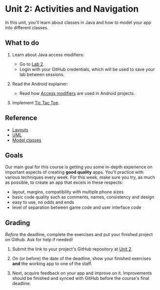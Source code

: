 # Unit 2: Activities and Navigation

In this unit, you'll learn about classes in Java and how to model your app into different classes.


## What to do

1. Learn about Java access modifiers:

    - Go to [Lab 2](https://lab.cs50.io/Vluuks/AndroidPractice/labified/Week2/Lab/).
    - Login with your GitHub credentials, which will be used to save your lab between sessions.

2. Read the Android explainer:

    - Read how [Access modifiers](/android-reference/modifiers) are used in Android projects.

3. Implement [Tic Tac Toe](/guided/tic-tac-toe).

<!-- - **Unguided project: [Hangman](/projects/hangman)** gives you a set of requirements with which you make your app. You'll probably choose this one if you have done more than a couple of programming courses. If you don't know how to start, talk to your teacher or switch to the guided project! -->


## Reference

- [Layouts](/android-reference/layouts)
- [UML](https://www.ibm.com/developerworks/rational/library/content/RationalEdge/sep04/bell/index.html)
- [Model classes](/android-reference/models)


## Goals

Our main goal for this course is getting you some in-depth experience on important aspects of creating **good quality** apps. You'll practice with various techniques every week. For this week, make sure you try, as much as possible, to create an app that excels in these respects:

- layout, margins, compatibility with multiple phone sizes
- basic code quality such as comments, names, consistency and design
- easy to use, no odds and ends
- level of separation between game code and user interface code


## Grading

*Before* the deadline, complete the exercises and put your finished project on Github. Ask for help if needed!

1. Submit the link to your project's GitHub repository at [Unit 2](/submit/unit-2).

2. On (or before) the date of the deadline, show your finished exercises **and** the working app to one of the staff.

3. Next, acquire feedback on your app and improve on it. Improvements should be finished and synced with GitHub before the course's final deadline.
